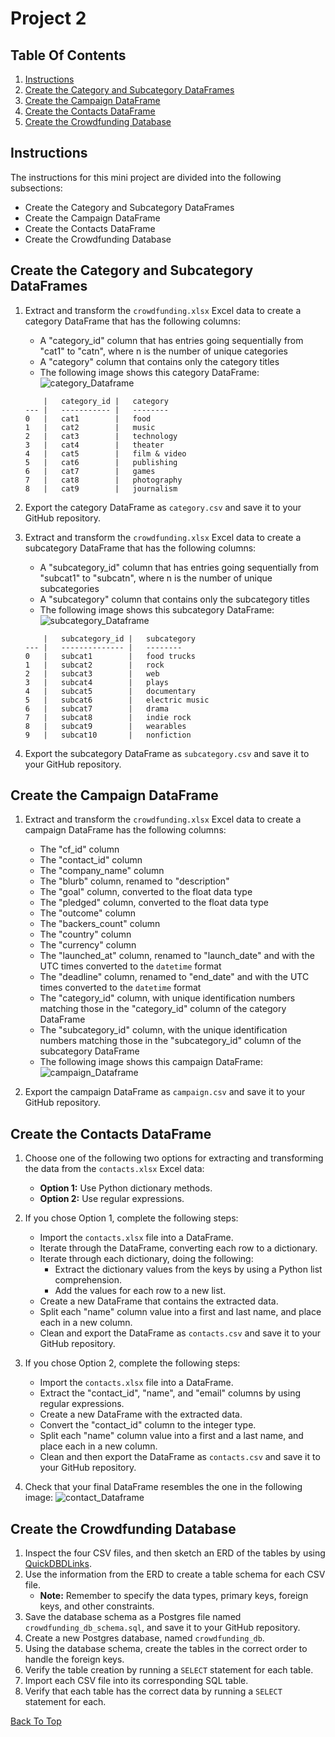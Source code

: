 # Project 2

## Table Of Contents
1. [Instructions](#instructions)
2. [Create the Category and Subcategory DataFrames](#create-the-category-and-subcategory-dataframes)
3. [Create the Campaign DataFrame](#create-the-campaign-dataframe)
4. [Create the Contacts DataFrame](#create-the-contacts-dataframe)
5. [Create the Crowdfunding Database](#create-the-crowdfunding-database)

## Instructions
The instructions for this mini project are divided into the following subsections:
- Create the Category and Subcategory DataFrames
- Create the Campaign DataFrame
- Create the Contacts DataFrame
- Create the Crowdfunding Database

## Create the Category and Subcategory DataFrames
1. Extract and transform the `crowdfunding.xlsx` Excel data to create a category DataFrame that has the following columns:
    - A "category_id" column that has entries going sequentially from "cat1" to "catn", where n is the number of unique categories
    - A "category" column that contains only the category titles
    - The following image shows this category DataFrame:
    ![category_Dataframe](imgs/category_DataFrame.png)
    ```
        |   category_id |   category
    --- |   ----------- |   --------
    0   |   cat1        |   food
    1   |   cat2        |   music
    2   |   cat3        |   technology
    3   |   cat4        |   theater
    4   |   cat5        |   film & video
    5   |   cat6        |   publishing
    6   |   cat7        |   games
    7   |   cat8        |   photography
    8   |   cat9        |   journalism
    ```

2. Export the category DataFrame as `category.csv` and save it to your GitHub repository.

3. Extract and transform the `crowdfunding.xlsx` Excel data to create a subcategory DataFrame that has the following columns:
    - A "subcategory_id" column that has entries going sequentially from "subcat1" to "subcatn", where n is the number of unique subcategories
    - A "subcategory" column that contains only the subcategory titles
    - The following image shows this subcategory DataFrame:
    ![subcategory_Dataframe](imgs/subcategory_DataFrame.png)
    ```
        |   subcategory_id |   subcategory
    --- |   -------------- |   --------
    0   |   subcat1        |   food trucks
    1   |   subcat2        |   rock
    2   |   subcat3        |   web
    3   |   subcat4        |   plays
    4   |   subcat5        |   documentary
    5   |   subcat6        |   electric music
    6   |   subcat7        |   drama
    7   |   subcat8        |   indie rock
    8   |   subcat9        |   wearables
    9   |   subcat10       |   nonfiction
    ```

4. Export the subcategory DataFrame as `subcategory.csv` and save it to your GitHub repository.

## Create the Campaign DataFrame
1. Extract and transform the `crowdfunding.xlsx` Excel data to create a campaign DataFrame has the following columns:
    - The "cf_id" column
    - The "contact_id" column
    - The "company_name" column
    - The "blurb" column, renamed to "description"
    - The "goal" column, converted to the float data type
    - The "pledged" column, converted to the float data type
    - The "outcome" column
    - The "backers_count" column
    - The "country" column
    - The "currency" column
    - The "launched_at" column, renamed to "launch_date" and with the UTC times converted to the `datetime` format
    - The "deadline" column, renamed to "end_date" and with the UTC times converted to the `datetime` format
    - The "category_id" column, with unique identification numbers matching those in the "category_id" column of the category DataFrame
    - The "subcategory_id" column, with the unique identification numbers matching those in the "subcategory_id" column of the subcategory DataFrame
    - The following image shows this campaign DataFrame:
    ![campaign_Dataframe](imgs/campaign_DataFrame.png)

2. Export the campaign DataFrame as `campaign.csv` and save it to your GitHub repository.

## Create the Contacts DataFrame
1. Choose one of the following two options for extracting and transforming the data from the `contacts.xlsx` Excel data:
    - **Option 1:** Use Python dictionary methods.
    - **Option 2:** Use regular expressions.

2. If you chose Option 1, complete the following steps:
    - Import the `contacts.xlsx` file into a DataFrame.
    - Iterate through the DataFrame, converting each row to a dictionary.
    - Iterate through each dictionary, doing the following:
        - Extract the dictionary values from the keys by using a Python list comprehension.
        - Add the values for each row to a new list.
    - Create a new DataFrame that contains the extracted data.
    - Split each "name" column value into a first and last name, and place each in a new column.
    - Clean and export the DataFrame as `contacts.csv` and save it to your GitHub repository.

3. If you chose Option 2, complete the following steps:
    - Import the `contacts.xlsx` file into a DataFrame.
    - Extract the "contact_id", "name", and "email" columns by using regular expressions.
    - Create a new DataFrame with the extracted data.
    - Convert the "contact_id" column to the integer type.
    - Split each "name" column value into a first and a last name, and place each in a new column.
    - Clean and then export the DataFrame as `contacts.csv` and save it to your GitHub repository.

4. Check that your final DataFrame resembles the one in the following image:
    ![contact_Dataframe](imgs/contact_DataFrame_final.png)

## Create the Crowdfunding Database
1. Inspect the four CSV files, and then sketch an ERD of the tables by using [QuickDBDLinks](http://www.quickdatabasediagrams.com/).
2. Use the information from the ERD to create a table schema for each CSV file.
    - **Note:** Remember to specify the data types, primary keys, foreign keys, and other constraints.
3. Save the database schema as a Postgres file named `crowdfunding_db_schema.sql`, and save it to your GitHub repository.
4. Create a new Postgres database, named `crowdfunding_db`.
5. Using the database schema, create the tables in the correct order to handle the foreign keys.
6. Verify the table creation by running a `SELECT` statement for each table.
7. Import each CSV file into its corresponding SQL table.
8. Verify that each table has the correct data by running a `SELECT` statement for each.

[Back To Top](#project-2)